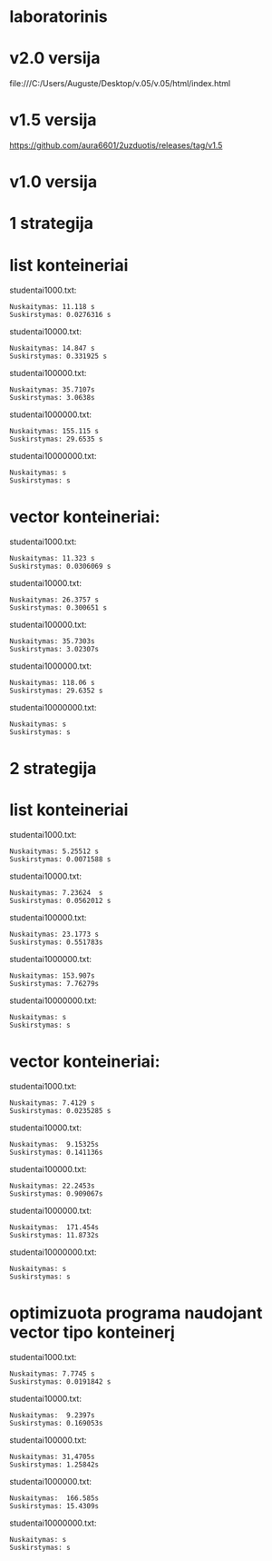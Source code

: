 # laboratorinis
# v2.0 versija 

file:///C:/Users/Auguste/Desktop/v.05/v.05/html/index.html

# v1.5 versija 
https://github.com/aura6601/2uzduotis/releases/tag/v1.5

# v1.0 versija
# 1 strategija
# list konteineriai 
studentai1000.txt:

    Nuskaitymas: 11.118 s
    Suskirstymas: 0.0276316 s

studentai10000.txt:

    Nuskaitymas: 14.847 s
    Suskirstymas: 0.331925 s
    
studentai100000.txt:

    Nuskaitymas: 35.7107s
    Suskirstymas: 3.0638s
studentai1000000.txt:

    Nuskaitymas: 155.115 s
    Suskirstymas: 29.6535 s

studentai10000000.txt:

    Nuskaitymas: s
    Suskirstymas: s
    
# vector konteineriai:
studentai1000.txt:

    Nuskaitymas: 11.323 s
    Suskirstymas: 0.0306069 s

studentai10000.txt:

    Nuskaitymas: 26.3757 s
    Suskirstymas: 0.300651 s
    
studentai100000.txt:

    Nuskaitymas: 35.7303s
    Suskirstymas: 3.02307s
studentai1000000.txt:

    Nuskaitymas: 118.06 s
    Suskirstymas: 29.6352 s

studentai10000000.txt:

    Nuskaitymas: s
    Suskirstymas: s
# 2 strategija
# list konteineriai 
studentai1000.txt:

    Nuskaitymas: 5.25512 s
    Suskirstymas: 0.0071588 s

studentai10000.txt:

    Nuskaitymas: 7.23624  s
    Suskirstymas: 0.0562012 s
    
studentai100000.txt:

    Nuskaitymas: 23.1773 s
    Suskirstymas: 0.551783s
    
studentai1000000.txt:

    Nuskaitymas: 153.907s
    Suskirstymas: 7.76279s

studentai10000000.txt:

    Nuskaitymas: s
    Suskirstymas: s
    
# vector konteineriai:
studentai1000.txt:

    Nuskaitymas: 7.4129 s
    Suskirstymas: 0.0235285 s

studentai10000.txt:

    Nuskaitymas:  9.15325s
    Suskirstymas: 0.141136s
    
studentai100000.txt:

    Nuskaitymas: 22.2453s
    Suskirstymas: 0.909067s
    
studentai1000000.txt:

    Nuskaitymas:  171.454s
    Suskirstymas: 11.8732s

studentai10000000.txt:

    Nuskaitymas: s
    Suskirstymas: s
    
# optimizuota programa naudojant vector tipo konteinerį 
studentai1000.txt:

    Nuskaitymas: 7.7745 s
    Suskirstymas: 0.0191842 s

studentai10000.txt:

    Nuskaitymas:  9.2397s
    Suskirstymas: 0.169053s
    
studentai100000.txt:

    Nuskaitymas: 31,4705s
    Suskirstymas: 1.25842s
    
studentai1000000.txt:

    Nuskaitymas:  166.585s
    Suskirstymas: 15.4309s

studentai10000000.txt:

    Nuskaitymas: s
    Suskirstymas: s

